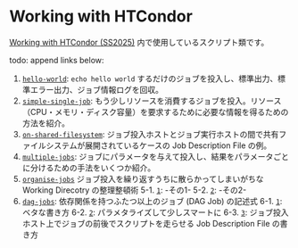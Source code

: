 # Working with HTCondor

[Working with HTCondor (SS2025)](https://wiki.kek.jp/x/ZQWsH) 内で使用しているスクリプト類です。

todo: append links below:

1. [`hello-world`](hello-world): `echo hello world` するだけのジョブを投入し、標準出力、標準エラー出力、ジョブ情報ログを回収。
2. [`simple-single-job`](simple-single-job): もう少しリソースを消費するジョブを投入。リソース（CPU・メモリ・ディスク容量）を要求するために必要な情報を得るための方法を紹介。
3. [`on-shared-filesystem`](on-shared-filesystem): ジョブ投入ホストとジョブ実行ホストの間で共有ファイルシステムが展開されているケースの Job Description File の例。
4. [`multiple-jobs`](multiple-jobs): ジョブにパラメータを与えて投入し、結果をパラメータごとに分けるための手法をいくつか紹介。
5. [`organise-jobs`](organise-jobs) ジョブ投入を繰り返すうちに散らかってしまいがちな Working Direcotry の整理整頓術
   5-1. [`1`](organise-jobs/1): -その1-
   5-2. [`2`](organise-jobs/2): -その2-
6. [`dag-jobs`](dag-jobs): 依存関係を持つふたつ以上のジョブ (DAG Job) の記述式
   6-1. [`1`](dag-jobs/1): ベタな書き方
   6-2. [`2`](dag-jobs/2): パラメタライズして少しスマートに
   6-3. [`3`](dag-jobs/3): ジョブ投入ホスト上でジョブの前後でスクリプトを走らせる Job Description File の書き方
